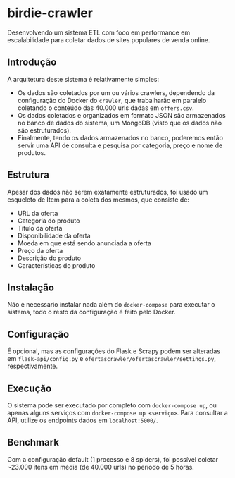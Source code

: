 # birdie-crawler
Desenvolvendo um sistema ETL com foco em performance em escalabilidade para coletar dados de sites populares de venda online.

## Introdução
A arquitetura deste sistema é relativamente simples:
- Os dados são coletados por um ou vários crawlers, dependendo da configuração do Docker do `crawler`, que trabalharão em paralelo coletando o conteúdo das 40.000 urls dadas em `offers.csv`.
- Os dados coletados e organizados em formato JSON são armazenados no banco de dados do sistema, um MongoDB (visto que os dados não são estruturados).
- Finalmente, tendo os dados armazenados no banco, poderemos então servir uma API de consulta e pesquisa por categoria, preço e nome de produtos.

## Estrutura
Apesar dos dados não serem exatamente estruturados, foi usado um esqueleto de Item para a coleta dos mesmos, que consiste de:
- URL da oferta
- Categoria do produto 
- Título da oferta
- Disponibilidade da oferta
- Moeda em que está sendo anunciada a oferta
- Preço da oferta
- Descrição do produto
- Características do produto

## Instalação
Não é necessário instalar nada além do `docker-compose` para executar o sistema, todo o resto da configuração é feito pelo Docker.

## Configuração
É opcional, mas as configurações do Flask e Scrapy podem ser alteradas em `flask-api/config.py` e `ofertascrawler/ofertascrawler/settings.py`, respectivamente.

## Execução
O sistema pode ser executado por completo com `docker-compose up`, ou apenas alguns serviços com `docker-compose up <serviço>`.
Para consultar a API, utilize os endpoints dados em `localhost:5000/`.

## Benchmark
Com a configuração default (1 processo e 8 spiders), foi possível coletar ~23.000 itens em média (de 40.000 urls) no período de 5 horas.
